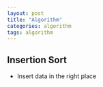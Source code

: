 ```yaml
---
layout: post
title: "Algorithm"
categories: algorithm
tags: algorithm 
---
```


## Insertion Sort 

* Insert data in the right place

## 
